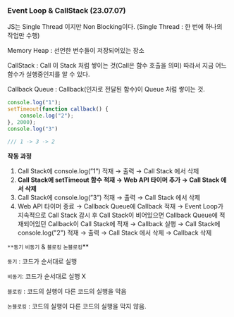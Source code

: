 ### Event Loop & CallStack (23.07.07)

JS는 Single Thread 이지만 Non Blocking이다. (Single Thread : 한 번에 하나의 작업만 수행)

Memory Heap : 선언한 변수들이 저장되어있는 장소

CallStack : Call 이 Stack 처럼 쌓이는 것(Call은 함수 호출을 의미) 따라서 지금 어느 함수가 실행중인지를 알 수 있다.

Callback Queue : Callback(인자로 전달된 함수)이 Queue 처럼 쌓이는 것. 

```jsx
console.log("1");
setTimeout(function callback() {
	console.log("2");
}, 2000);
console.log("3")

/// 1 -> 3 -> 2
```

**작동 과정**

1. Call Stack에 console.log(”1”) 적재 → 출력 → Call Stack 에서 삭제
2. **Call Stack에 setTimeout 함수 적재 →  Web API 타이머 추가 → Call Stack 에서 삭제**
3. Call Stack에 console.log(”3”) 적재 → 출력 → Call Stack 에서 삭제
4. Web API 타이머 종료 → Callback Queue에 Callback 적재 → Event Loop가 지속적으로 Call Stack 감시 후 Call Stack이 비어있으면 Callback Queue에 적재되어있던 Callback이 Call Stack에 적재 → Callback 실행 → Call Stack에 console.log("2") 적재 → 출력 → Call Stack 에서 삭제 → Callback 삭제

`**동기` `비동기` & `블로킹` `논블로킹`**

`동기` : 코드가 순서대로 실행

`비동기`: 코드가 순서대로 실행 X

`블로킹` : 코드의 실행이 다른 코드의 실행을 막음

`논블로킹` : 코드의 실행이 다른 코드의 실행을 막지 않음.